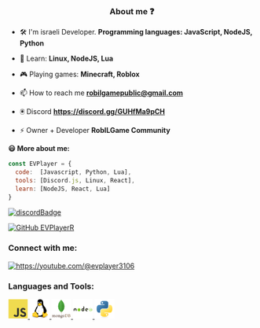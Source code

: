 <h3 align="center">About me ❓</h3>

- 🛠️ I'm israeli Developer. **Programming languages: JavaScript, NodeJS, Python**

- 🌱 Learn: **Linux, NodeJS, Lua**

- 🎮 Playing games: **Minecraft, Roblox**

- 📫 How to reach me **robilgamepublic@gmail.com**

- 🖲️ Discord **https://discord.gg/GUHfMa9pCH**

- ⚡ Owner + Developer **RobILGame Community**

**😃 More about me:**
```javascript
const EVPlayer = {
  code:  [Javascript, Python, Lua],
  tools: [Discord.js, Linux, React],
  learn: [NodeJS, React, Lua]
}
```
[![discordBadge](https://img.shields.io/badge/Chat-Bot%20Service-7289d9?style=for-the-badge&logo=discord)](https://discord.gg/sECQGYcbnW)

[![GitHub EVPlayerR](https://img.shields.io/github/followers/EVPlayerR?label=follow&style=social)](https://github.com/EVPlayerR)


<h3 align="left">Connect with me:</h3>
<p align="left">
<a href="EVPlayer" target="blank"><img align="center" src="https://raw.githubusercontent.com/rahuldkjain/github-profile-readme-generator/master/src/images/icons/Social/youtube.svg" alt="https://youtube.com/@evplayer3106" height="30" width="40" /></a>
</p>

<h3 align="left">Languages and Tools:</h3>
<p align="left"> <a href="https://developer.mozilla.org/en-US/docs/Web/JavaScript" target="_blank" rel="noreferrer"> <img src="https://raw.githubusercontent.com/devicons/devicon/master/icons/javascript/javascript-original.svg" alt="javascript" width="40" height="40"/> </a> <a href="https://www.linux.org/" target="_blank" rel="noreferrer"> <img src="https://raw.githubusercontent.com/devicons/devicon/master/icons/linux/linux-original.svg" alt="linux" width="40" height="40"/> </a> <a href="https://www.mongodb.com/" target="_blank" rel="noreferrer"> <img src="https://raw.githubusercontent.com/devicons/devicon/master/icons/mongodb/mongodb-original-wordmark.svg" alt="mongodb" width="40" height="40"/> </a> <a href="https://nodejs.org" target="_blank" rel="noreferrer"> <img src="https://raw.githubusercontent.com/devicons/devicon/master/icons/nodejs/nodejs-original-wordmark.svg" alt="nodejs" width="40" height="40"/> </a> <a href="https://www.python.org" target="_blank" rel="noreferrer"> <img src="https://raw.githubusercontent.com/devicons/devicon/master/icons/python/python-original.svg" alt="python" width="40" height="40"/> </a> </p>
